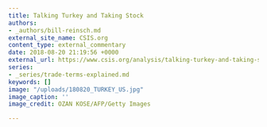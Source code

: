```yaml
---
title: Talking Turkey and Taking Stock
authors:
- _authors/bill-reinsch.md
external_site_name: CSIS.org
content_type: external_commentary
date: 2018-08-20 21:19:56 +0000
external_url: https://www.csis.org/analysis/talking-turkey-and-taking-stock
series:
- _series/trade-terms-explained.md
keywords: []
image: "/uploads/180820_TURKEY_US.jpg"
image_caption: ''
image_credit: OZAN KOSE/AFP/Getty Images

---
```

